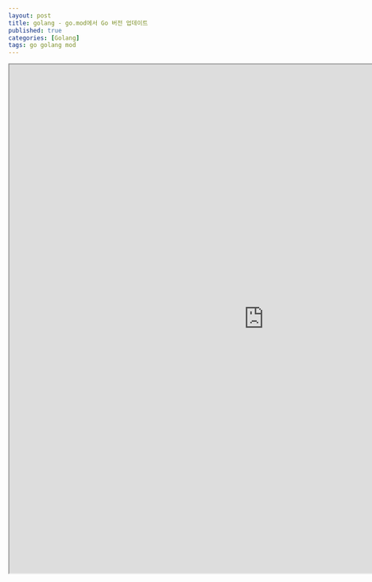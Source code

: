```yaml
---
layout: post
title: golang - go.mod에서 Go 버전 업데이트
published: true
categories: [Golang]
tags: go golang mod
---
```

<iframe width="1024" height="1024" src="https://docs.google.com/document/d/e/2PACX-1vTS4BEerqo9P1xcBJS53a7GJ6MJhDiXoHbZgZYdbF62OWMNj7r_Wud6wBGQ5PwK2aztGBeRwbajwGgi/pub?embedded=true"></iframe>    
  
